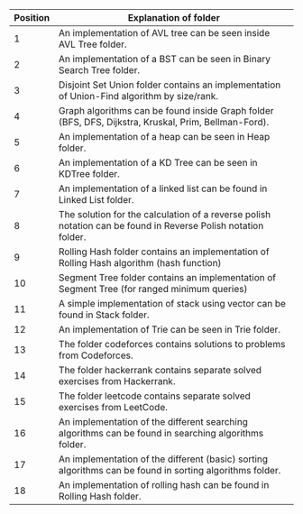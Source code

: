 |Position  |    Explanation of folder                                                                                         |
|----------|------------------------------------------------------------------------------------------------------------------|
|1         | An implementation of AVL tree can be seen inside AVL Tree folder.                                                |
|2         | An implementation of a BST can be seen in Binary Search Tree folder.                                             |
|3         | Disjoint Set Union folder contains an implementation of Union-Find algorithm by size/rank.                       |
|4         | Graph algorithms can be found inside Graph folder (BFS, DFS, Dijkstra, Kruskal, Prim, Bellman-Ford).             |
|5         | An implementation of a heap can be seen in Heap folder.                                                          |
|6         | An implementation of a KD Tree can be seen in KDTree folder.                                                     |
|7         | An implementation of a linked list can be found in Linked List folder.                                           |
|8         | The solution for the calculation of a reverse polish notation can be found in Reverse Polish notation folder.    |
|9         | Rolling Hash folder contains an implementation of Rolling Hash algorithm (hash function)                         |
|10        | Segment Tree folder contains an implementation of Segment Tree (for ranged minimum queries)                      |
|11        | A simple implementation of stack using vector can be found in Stack folder.                                      |
|12        | An implementation of Trie can be seen in Trie folder.                                                            |
|13        | The folder codeforces contains solutions to problems from Codeforces.                                            |
|14        | The folder hackerrank contains separate solved exercises from Hackerrank.                                        |
|15        | The folder leetcode contains separate solved exercises from LeetCode.                                            |
|16        | An implementation of the different searching algorithms can be found in searching algorithms folder.             |
|17        | An implementation of the different (basic) sorting algorithms can be found in sorting algorithms folder.         |
|18        | An implementation of rolling hash can be found in Rolling Hash folder.                                           |
